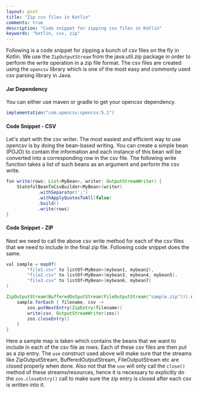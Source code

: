 ```yaml
---
layout: post
title: "Zip csv files in Kotlin"
comments: true
description: "Code snippet for zipping csv files in Kotlin"
keywords: "kotlin, csv, zip"
---
```


Following is a code snippet for zipping a bunch of csv files on the fly in Kotlin. We use the `ZipOutputStream` from the java.util.zip package in order to perform the write operation in a zip file format. The csv files are created using the `opencsv` library which is one of the most easy and commonly used csv parsing library in Java. 

#### Jar Dependency

You can either use maven or gradle to get your opencsv dependency.

```java
implementation("com.opencsv:opencsv:5.1")
```

#### Code Snippet - CSV

Let's start with the csv writer. The most easiest and efficient way to use opencsv is by doing the bean-based writing. You can create a simple bean (POJO) to contain the information and each instance of this bean will be converted into a corresponding row in the csv file. The following write function takes a list of such beans as an argument and perform the csv write.

```java
fun write(rows: List<MyBean>, writer: OutputStreamWriter) {
    StatefulBeanToCsvBuilder<MyBean>(writer)
            .withSeparator(';')
            .withApplyQuotesToAll(false)
            .build()
            .write(rows)
}
```

#### Code Snippet - ZIP

Next we need to call the above csv write method for each of the csv files that we need to include in the final zip file. Following code snippet does the same.

```java
val sample = mapOf(
        "file1.csv" to listOf<MyBean>(mybean1, mybean2),
        "file2.csv" to listOf<MyBean>(mybean3, mybean4, mybean5),
        "file3.csv" to listOf<MyBean>(mybean6, mybean7)
)

ZipOutputStream(BufferedOutputStream(FileOutputStream("sample.zip"))).use { zos ->
    sample.forEach { filename, csv ->
        zos.putNextEntry(ZipEntry(filename))
        write(csv, OutputStreamWriter(zos))
        zos.closeEntry()
    }
}
```

Here a sample map is taken which contains the beans that we want to include in each of the csv file as rows. Each of these csv files are then put as a zip entry. The `use` construct used above will make sure that the streams like ZipOutputStream, BufferedOutputStream, FileOutputStream etc are closed properly when done. Also not that the `use` will only call the `close()` method of these streams/resources, hence it is necessary to explicitly do the `zos.closeEntry()` call to make sure the zip entry is closed after each csv is written into it.

